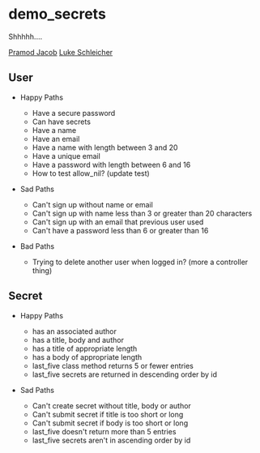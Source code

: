 demo_secrets
============

Shhhhh....

[Pramod Jacob](https://github.com/domarp-j)
[Luke Schleicher](https://github.com/luke-schleicher)

## User

* Happy Paths

  * Have a secure password
  * Can have secrets
  * Have a name
  * Have an email
  * Have a name with length between 3 and 20
  * Have a unique email
  * Have a password with length between 6 and 16
  * How to test allow_nil? (update test)

* Sad Paths
  * Can't sign up without name or email
  * Can't sign up with name less than 3 or greater than 20 characters
  * Can't sign up with an email that previous user used
  * Can't have a password less than 6 or greater than 16

* Bad Paths
  * Trying to delete another user when logged in? (more a controller thing)


## Secret

* Happy Paths
  * has an associated author
  * has a title, body and author
  * has a title of appropriate length
  * has a body of appropriate length
  * last_five class method returns 5 or fewer entries
  * last_five secrets are returned in descending order by id

* Sad Paths
  * Can't create secret without title, body or author
  * Can't submit secret if title is too short or long
  * Can't submit secret if body is too short or long
  * last_five doesn't return more than 5 entries
  * last_five secrets aren't in ascending order by id


